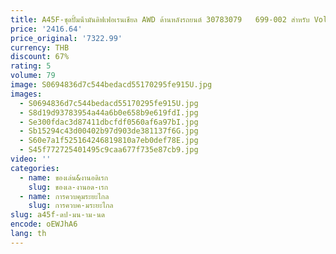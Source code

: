 ```yaml
---
title: A45F-ชุดปั้มน้ํามันดิฟเฟอเรนเชียล AWD ด้านหลังรถยนต์ 30783079   699-002 สําหรับ Volvo S60 S80 V70 XC70 XC90 2003-2010 ข้อต่อปั๊มน้ํามัน
price: '2416.64'
price_original: '7322.99'
currency: THB
discount: 67%
rating: 5
volume: 79
image: S0694836d7c544bedacd55170295fe915U.jpg
images:
  - S0694836d7c544bedacd55170295fe915U.jpg
  - S8d19d93783954a44a6b0e658b9e619fdI.jpg
  - Se300fdac3d87411dbcfdf0560af6a97bI.jpg
  - Sb15294c43d00402b97d903de381137f6G.jpg
  - S60e7a1f525164246819810a7eb0def78E.jpg
  - S45f772725401495c9caa677f735e87cb9.jpg
video: ''
categories:
  - name: ของเล่น&งานอดิเรก
    slug: ของเล-งานอด-เรก
  - name: การควบคุมระยะไกล
    slug: การควบค-มระยะไกล
slug: a45f-ดป-มน-าม-นด
encode: oEWJhA6
lang: th
---
```

  